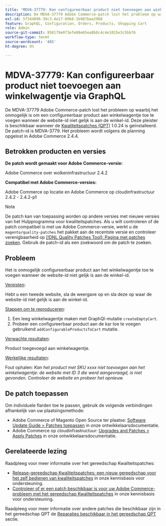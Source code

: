 ```yaml
---
title: 'MDVA-37779: Kan configureerbaar product niet toevoegen aan winkelwagentje via GraphQL'
description: De MDVA-37779 Adobe Commerce-patch lost het probleem op waarbij het onmogelijk is om een configureerbaar product aan winkelwagentje toe te voegen wanneer de website-id niet gelijk is aan de winkel-id. Deze patch is beschikbaar wanneer [Quality Patches Tool (QPT)] (/help/announcements/adobe-commerce-announcements/magento-quality-patches-released-new-tool-to-self-serve-quality-patches.md) 1.0.24 is geïnstalleerd. De patch-id is MDVA-3779. Het probleem wordt volgens de planning opgelost in Adobe Commerce 2.4.4. 
exl-id: 5f344896-39c3-4e17-89b8-1b987bae2968
feature: GraphQL, Configuration, Orders, Products, Shopping Cart
role: Admin
source-git-commit: 958179e0f3efe08e65ea8b0c4c4e1015e3c5bb76
workflow-type: tm+mt
source-wordcount: '465'
ht-degree: 0%

---
```


# MDVA-37779: Kan configureerbaar product niet toevoegen aan winkelwagentje via GraphQL

De MDVA-37779 Adobe Commerce-patch lost het probleem op waarbij het onmogelijk is om een configureerbaar product aan winkelwagentje toe te voegen wanneer de website-id niet gelijk is aan de winkel-id. Deze pleister is beschikbaar wanneer de [Kwaliteitspatches (QPT)](/help/announcements/adobe-commerce-announcements/magento-quality-patches-released-new-tool-to-self-serve-quality-patches.md) 1.0.24 is geïnstalleerd. De patch-id is MDVA-3779. Het probleem wordt volgens de planning opgelost in Adobe Commerce 2.4.4.

## Betrokken producten en versies

**De patch wordt gemaakt voor Adobe Commerce-versie:**

Adobe Commerce over wolkeninfrastructuur 2.4.2

**Compatibel met Adobe Commerce-versies:**

Adobe Commerce op locatie en Adobe Commerce op cloudinfrastructuur 2.4.2 - 2.4.2-p1

>[!NOTE]
>
>De patch kan van toepassing worden op andere versies met nieuwe versies van het Hulpprogramma voor kwaliteitspatches. Als u wilt controleren of de patch compatibel is met uw Adobe Commerce-versie, werkt u de `magento/quality-patches` het pakket aan de recentste versie en controleer verenigbaarheid op [[!DNL Quality Patches Tool]: Pagina met patches zoeken](https://devdocs.magento.com/quality-patches/tool.html#patch-grid). Gebruik de patch-id als een zoekwoord om de patch te zoeken.

## Probleem

Het is onmogelijk configureerbaar product aan het winkelwagentje toe te voegen wanneer de website-id niet gelijk is aan de winkel-id.

<u>Vereisten</u>:

Hebt u een tweede website, sla de weergave op en sla deze op waar de website-id niet gelijk is aan de winkel-id.

<u>Stappen om te reproduceren</u>:

1. Een leeg winkelwagentje maken met GraphQl-mutatie `createEmptyCart`.
1. Probeer een configureerbaar product aan de kar toe te voegen gebruikend `addConfigurableProductsToCart` mutatie.

<u>Verwachte resultaten</u>:

Product toegevoegd aan winkelwagentje.

<u>Werkelijke resultaten</u>:

Fout ophalen: *Kan het product met SKU xxxx niet toevoegen aan het winkelwagentje: de website met ID 3 die werd aangevraagd, is niet gevonden. Controleer de website en probeer het opnieuw.*

## De patch toepassen

Om individuele flarden toe te passen, gebruik de volgende verbindingen afhankelijk van uw plaatsingsmethode:

* Adobe Commerce of Magento Open Source ter plaatse: [Software Update Guide > Patches toepassen](https://devdocs.magento.com/guides/v2.4/comp-mgr/patching/mqp.html) in onze ontwikkelaarsdocumentatie.
* Adobe Commerce op cloudinfrastructuur: [Upgrades and Patches > Apply Patches](https://devdocs.magento.com/cloud/project/project-patch.html) in onze ontwikkelaarsdocumentatie.


## Gerelateerde lezing

Raadpleeg voor meer informatie over het gereedschap Kwaliteitspatches:

* [Release-gereedschap Kwaliteitspatches: een nieuw gereedschap voor het zelf bedienen van kwaliteitspatches](/help/announcements/adobe-commerce-announcements/magento-quality-patches-released-new-tool-to-self-serve-quality-patches.md) in onze kennisbasis voor ondersteuning.
* [Controleer of er een patch beschikbaar is voor uw Adobe Commerce-probleem met het gereedschap Kwaliteitspatches](/help/support-tools/patches-available-in-qpt-tool/check-patch-for-magento-issue-with-magento-quality-patches.md) in onze kennisbasis voor ondersteuning.

Raadpleeg voor meer informatie over andere patches die beschikbaar zijn in het gereedschap QPT de [Reparaties beschikbaar in het gereedschap QPT](https://support.magento.com/hc/en-us/sections/360010506631-Patches-available-in-QPT-tool-) sectie.
